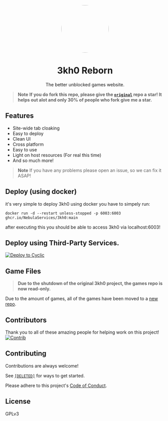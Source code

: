 
<p align="center">
<kbd>
<img style="border-radius:50%" height="150px" src="http://web.archive.org/web/20230416012103if_/https://cdn.jsdelivr.net/gh/Rahib777-7/3kh0TEMP@main/images/logo.png">
</kbd>
</p>
<h1 align="center">3kh0 Reborn</h1>
<p align="center">The better unblocked games website.</p>

> **Note**
> **If you do fork this repo, please give the [`original`](https://github.com/NebulaServices/3kh0) repo a star! It helps out alot and only 30% of people who fork give me a star.**


## Features

- Site-wide tab cloaking
- Easy to deploy
- Clean UI
- Cross platform
- Easy to use
- Light on host resources (For real this time)
- And so much more!

> **Note**
> If you have any problems please open an issue, so we can fix it ASAP!

## Deploy (using docker)
it's very simple to deploy 3kh0 using docker you have to simpely run:

```docker run -d --restart unless-stopped -p 6003:6003 ghcr.io/NebulaServices/3kh0:main```

after executing this you should be able to access 3kh0 via localhost:6003!

## Deploy using Third-Party Services.
[![Deploy to Cyclic](https://deploy.cyclic.sh/button.svg)](https://deploy.cyclic.sh/)

## Game Files
> **Due to the shutdown of the original 3kh0 project, the games repo is now read-only.**

Due to the amount of games, all of the games have been moved to a [new repo](https://github.com/3kh0/3kh0-Assets).



## Contributors

Thank you to all of these amazing people for helping work on this project!
[![Contrib](https://contrib.rocks/image?repo=NebulaServices/3kh0#)](https://github.com/NebulaServices/3kh0/graphs/contributors)


## Contributing

Contributions are always welcome!

See [`[DELETED]`](https://github.com/3kh0/3kh0-v4/blob/main/CONTRIBUTING.md) for ways to get started.

Please adhere to this project's [Code of Conduct](https://github.com/NebulaServices/3kh0/blob/main/.github/CODE_OF_CONDUCT.md).



## License
GPLv3 

